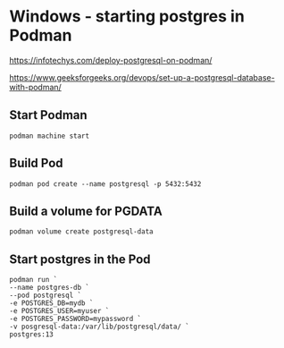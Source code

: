 # Windows - starting postgres in Podman
https://infotechys.com/deploy-postgresql-on-podman/

https://www.geeksforgeeks.org/devops/set-up-a-postgresql-database-with-podman/

## Start Podman
```
podman machine start
```

## Build Pod
```
podman pod create --name postgresql -p 5432:5432
```

## Build a volume for PGDATA
```
podman volume create postgresql-data
```

## Start postgres in the Pod
```
podman run `
--name postgres-db `
--pod postgresql `
-e POSTGRES_DB=mydb `
-e POSTGRES_USER=myuser `
-e POSTGRES_PASSWORD=mypassword `
-v posgresql-data:/var/lib/postgresql/data/ `
postgres:13
```
